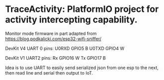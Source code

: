 # TraceActivity: PlatformIO project for activity intercepting capability.

Monitor mode firmware in part adapted from https://blog.podkalicki.com/esp32-wifi-sniffer/


DevKit V4 UART 0 pins:
U0RXD   GPIO5       B
U0TXD   GPIO4       W


DevKit V1 UART2 pins:
Rx      GPIO16      W
Tx      GPIO17      B



Idea is to use UART to easily send serialized json from one esp to the next, then read line and serial then output to IoT.